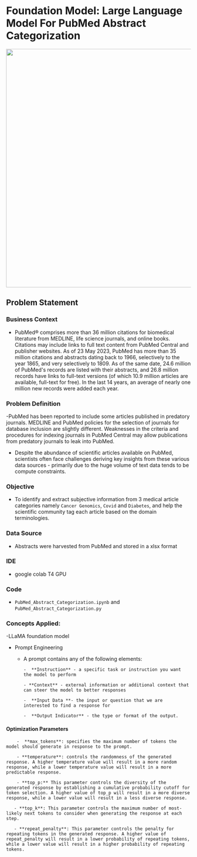 # Foundation Model: Large Language Model For PubMed Abstract Categorization

<center><p float="center">
  <img src="https://healthjournalism.org/wp-content/uploads/2020/09/PubMed-300x265-1.png" width=650/>
</p></center>

## Problem Statement

### Business Context
- PubMed® comprises more than 36 million citations for biomedical literature from MEDLINE, life science journals, and online books. Citations may include links to full text content from PubMed Central and publisher websites. As of 23 May 2023, PubMed has more than 35 million citations and abstracts dating back to 1966, selectively to the year 1865, and very selectively to 1809. As of the same date, 24.6 million of PubMed's records are listed with their abstracts, and 26.8 million records have links to full-text versions (of which 10.9 million articles are available, full-text for free). In the last 14 years, an average of nearly one million new records were added each year.
### Problem Definition
-PubMed has been reported to include some articles published in predatory journals. MEDLINE and PubMed policies for the selection of journals for database inclusion are slightly different. Weaknesses in the criteria and procedures for indexing journals in PubMed Central may allow publications from predatory journals to leak into PubMed. 
- Despite the abundance of scientific articles available on PubMed, scientists often face challenges deriving key insights from these various data sources - primarily due to the huge volume of text data tends to be compute constraints.
### Objective
- To identify and extract subjective information from 3 medical article categories namely `Cancer Genomics`, `Covid` and `Diabetes`, and help the scientific community tag each article based on the domain terminologies.
### Data Source
 -  Abstracts were harvested from PubMed and stored in a xlsx format

### IDE
- google colab T4 GPU

### Code 

- `PubMed_Abstract_Categorization.ipynb` and `PubMed_Abstract_Categorization.py`

### Concepts Applied:
-LLaMA foundation model

- Prompt Engineering
  - A prompt contains any of the following elements:

        -  **Instruction** - a specific task or instruction you want the model to perform

        - **Context** - external information or additional context that can steer the model to better responses

        -  **Input Data **- the input or question that we are interested to find a response for

        -  **Output Indicator** - the type or format of the output.

#### Optimization Parameters 

        -  **max_tokens**: specifies the maximum number of tokens the model should generate in response to the prompt.

        - **temperature**: controls the randomness of the generated response. A higher temperature value will result in a more random response, while a lower temperature value will result in a more predictable response.

        - **top_p:** This parameter controls the diversity of the generated response by establishing a cumulative probability cutoff for token selection. A higher value of top_p will result in a more diverse response, while a lower value will result in a less diverse response.

       - **top_k**: This parameter controls the maximum number of most-likely next tokens to consider when generating the response at each step.

       - **repeat_penalty**: This parameter controls the penalty for repeating tokens in the generated response. A higher value of repeat_penalty will result in a lower probability of repeating tokens, while a lower value will result in a higher probability of repeating tokens.

